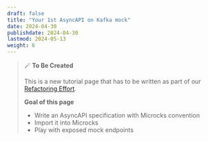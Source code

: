 ```yaml
---
draft: false
title: "Your 1st AsyncAPI on Kafka mock"
date: 2024-04-30
publishdate: 2024-04-30
lastmod: 2024-05-13
weight: 6
---
```


> 🪄 **To Be Created**
>
> This is a new tutorial page that has to be written as part of our [Refactoring Effort](https://github.com/microcks/microcks.io/issues/81).
> 
> **Goal of this page**
> * Write an AsyncAPI specification with Microcks convention
> * Import it into Microcks
> * Play with exposed mock endpoints
